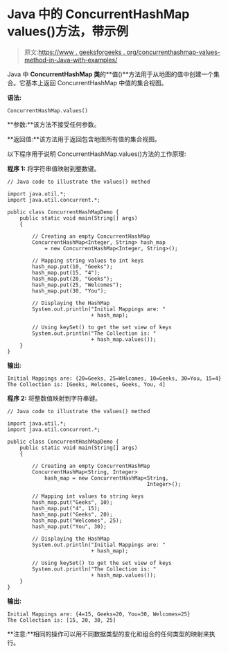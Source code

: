 # Java 中的 ConcurrentHashMap values()方法，带示例

> 原文:[https://www . geeksforgeeks . org/concurrenthashmap-values-method-in-Java-with-examples/](https://www.geeksforgeeks.org/concurrenthashmap-values-method-in-java-with-examples/)

Java 中 **ConcurrentHashMap 类**的**值()**方法用于从地图的值中创建一个集合。它基本上返回 ConcurrentHashMap 中值的集合视图。

**语法:**

```
ConcurrentHashMap.values()
```

**参数:**该方法不接受任何参数。

**返回值:**该方法用于返回包含地图所有值的集合视图。

以下程序用于说明 ConcurrentHashMap.values()方法的工作原理:

**程序 1:** 将字符串值映射到整数键。

```
// Java code to illustrate the values() method

import java.util.*;
import java.util.concurrent.*;

public class ConcurrentHashMapDemo {
    public static void main(String[] args)
    {

        // Creating an empty ConcurrentHashMap
        ConcurrentHashMap<Integer, String> hash_map
            = new ConcurrentHashMap<Integer, String>();

        // Mapping string values to int keys
        hash_map.put(10, "Geeks");
        hash_map.put(15, "4");
        hash_map.put(20, "Geeks");
        hash_map.put(25, "Welcomes");
        hash_map.put(30, "You");

        // Displaying the HashMap
        System.out.println("Initial Mappings are: "
                           + hash_map);

        // Using keySet() to get the set view of keys
        System.out.println("The Collection is: "
                           + hash_map.values());
    }
}
```

**输出:**

```
Initial Mappings are: {20=Geeks, 25=Welcomes, 10=Geeks, 30=You, 15=4}
The Collection is: [Geeks, Welcomes, Geeks, You, 4]

```

**程序 2:** 将整数值映射到字符串键。

```
// Java code to illustrate the values() method

import java.util.*;
import java.util.concurrent.*;

public class ConcurrentHashMapDemo {
    public static void main(String[] args)
    {

        // Creating an empty ConcurrentHashMap
        ConcurrentHashMap<String, Integer>
            hash_map = new ConcurrentHashMap<String,
                                             Integer>();

        // Mapping int values to string keys
        hash_map.put("Geeks", 10);
        hash_map.put("4", 15);
        hash_map.put("Geeks", 20);
        hash_map.put("Welcomes", 25);
        hash_map.put("You", 30);

        // Displaying the HashMap
        System.out.println("Initial Mappings are: "
                           + hash_map);

        // Using keySet() to get the set view of keys
        System.out.println("The Collection is: "
                           + hash_map.values());
    }
}
```

**输出:**

```
Initial Mappings are: {4=15, Geeks=20, You=30, Welcomes=25}
The Collection is: [15, 20, 30, 25]

```

**注意:**相同的操作可以用不同数据类型的变化和组合的任何类型的映射来执行。